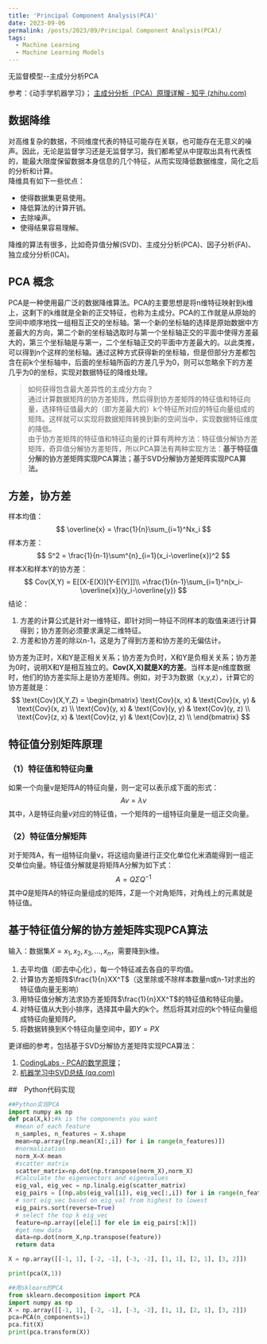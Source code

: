 ```yaml
---
title: 'Principal Component Analysis(PCA)'
date: 2023-09-06
permalink: /posts/2023/09/Principal Component Analysis(PCA)/
tags:
  - Machine Learning
  - Machine Learning Models
---
```

无监督模型--主成分分析PCA

参考：《动手学机器学习》； [主成分分析（PCA）原理详解 - 知乎 (zhihu.com)](https://zhuanlan.zhihu.com/p/37777074)



## 数据降维
对高维复杂的数据，不同维度代表的特征可能存在关联，也可能存在无意义的噪声。因此，无论是监督学习还是无监督学习，我们都希望从中提取出具有代表性的，能最大限度保留数据本身信息的几个特征，从而实现降低数据维度，简化之后的分析和计算。\
降维具有如下一些优点：
- 使得数据集更易使用。
- 降低算法的计算开销。
- 去除噪声。
- 使得结果容易理解。

降维的算法有很多，比如奇异值分解(SVD)、主成分分析(PCA)、因子分析(FA)、独立成分分析(ICA)。
## PCA 概念
PCA是一种使用最广泛的数据降维算法。PCA的主要思想是将n维特征映射到k维上，这剩下的k维就是全新的正交特征，也称为主成分。PCA的工作就是从原始的空间中顺序地找一组相互正交的坐标轴。第一个新的坐标轴的选择是原始数据中方差最大的方向，第二个新的坐标轴选取时与第一个坐标轴正交的平面中使得方差最大的，第三个坐标轴是与第一，二个坐标轴正交的平面中方差最大的。以此类推，可以得到n个这样的坐标轴。通过这种方式获得新的坐标轴，但是但部分方差都包含在前k个坐标轴中，后面的坐标轴所函的方差几乎为0，则可以忽略余下的方差几乎为0的坐标，实现对数据特征的降维处理。
> 如何获得包含最大差异性的主成分方向？\
> 通过计算数据矩阵的协方差矩阵，然后得到协方差矩阵的特征值和特征向量，选择特征值最大的（即方差最大的）k个特征所对应的特征向量组成的矩阵。这样就可以实现将数据矩阵转换到新的空间当中，实现数据特征维度的降低。\
> 由于协方差矩阵的特征值和特征向量的计算有两种方法：特征值分解协方差矩阵，奇异值分解协方差矩阵，所以PCA算法有两种实现方法：**基于特征值分解的协方差矩阵实现PCA算法；基于SVD分解协方差矩阵实现PCA算法。**
## 方差，协方差
样本均值：
$$
\overline{x} = \frac{1}{n}\sum_{i=1}^Nx_i
$$
样本方差：
$$
S^2 = \frac{1}{n-1}\sum^{n}_{i=1}(x_i-\overline{x})^2
$$
样本X和样本Y的协方差：
$$
Cov(X,Y) = E[(X-E(X))[Y-E(Y)]]\\
=\frac{1}{n-1}\sum_{i=1}^n(x_i-\overline{x})(y_i-\overline{y})
$$
结论：
1. 方差的计算公式是针对一维特征，即针对同一特征不同样本的取值来进行计算得到；协方差则必须要求满足二维特征。
2. 方差和协方差的除以n-1，这是为了得到方差和协方差的无偏估计。

协方差为正时，X和Y是正相关关系；协方差为负时，X和Y是负相关关系；协方差为0时，说明X和Y是相互独立的。**Cov(X,X)就是X的方差**。当样本是n维度数据时，他们的协方差实际上是协方差矩阵。例如，对于3为数据（x,y,z），计算它的协方差就是：
$$
\text{Cov}(X,Y,Z) = 
\begin{bmatrix}
\text{Cov}(x, x) & \text{Cov}(x, y) & \text{Cov}(x, z) \\
\text{Cov}(y, x) & \text{Cov}(y, y) & \text{Cov}(y, z) \\
\text{Cov}(z, x) & \text{Cov}(z, y) & \text{Cov}(z, z) \\
\end{bmatrix}
$$
## 特征值分别矩阵原理
### （1）特征值和特征向量
如果一个向量v是矩阵A的特征向量，则一定可以表示成下面的形式：
$$
Av = \lambda v
$$
其中，$\lambda$是特征向量$v$对应的特征值，一个矩阵的一组特征向量是一组正交向量。
### （2）特征值分解矩阵
对于矩阵A，有一组特征向量v，将这组向量进行正交化单位化米酒能得到一组正交单位向量。特征值分解就是将矩阵A分解为如下式：
$$
A = Q\Sigma Q^{-1}
$$
其中$Q$是矩阵A的特征向量组成的矩阵，$\Sigma$是一个对角矩阵，对角线上的元素就是特征值。
## 基于特征值分解的协方差矩阵实现PCA算法
输入：数据集$X={x_1,x_2,x_3,...,x_n}$，需要降到k维。
1. 去平均值（即去中心化），每一个特征减去各自的平均值。
2. 计算协方差矩阵$\frac{1}{n}XX^T$（这里除或不除样本数量n或n-1对求出的特征值向量无影响）
3. 用特征值分解方法求协方差矩阵$\frac{1}{n}XX^T$的特征值和特征向量。
4. 对特征值从大到小排序，选择其中最大的k个。然后将其对应的k个特征向量组成特征向量矩阵$P$。
5. 将数据转换到K个特征向量空间中，即$Y=PX$

更详细的参考，包括基于SVD分解协方差矩阵实现PCA算法：
1. [CodingLabs - PCA的数学原理](http://blog.codinglabs.org/articles/pca-tutorial.html)；
2. [机器学习中SVD总结 (qq.com)](https://mp.weixin.qq.com/s/Dv51K8JETakIKe5dPBAPVg)

##　Python代码实现
```python
##Python实现PCA
import numpy as np
def pca(X,k):#k is the components you want
  #mean of each feature
  n_samples, n_features = X.shape
  mean=np.array([np.mean(X[:,i]) for i in range(n_features)])
  #normalization
  norm_X=X-mean
  #scatter matrix
  scatter_matrix=np.dot(np.transpose(norm_X),norm_X)
  #Calculate the eigenvectors and eigenvalues
  eig_val, eig_vec = np.linalg.eig(scatter_matrix)
  eig_pairs = [(np.abs(eig_val[i]), eig_vec[:,i]) for i in range(n_features)]
  # sort eig_vec based on eig_val from highest to lowest
  eig_pairs.sort(reverse=True)
  # select the top k eig_vec
  feature=np.array([ele[1] for ele in eig_pairs[:k]])
  #get new data
  data=np.dot(norm_X,np.transpose(feature))
  return data

X = np.array([[-1, 1], [-2, -1], [-3, -2], [1, 1], [2, 1], [3, 2]])

print(pca(X,1))
```

```python
##用sklearn的PCA
from sklearn.decomposition import PCA
import numpy as np
X = np.array([[-1, 1], [-2, -1], [-3, -2], [1, 1], [2, 1], [3, 2]])
pca=PCA(n_components=1)
pca.fit(X)
print(pca.transform(X))
```